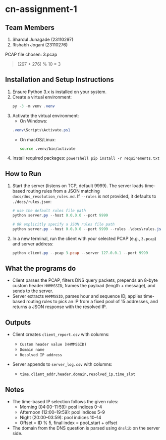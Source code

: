 # cn-assignment-1

## Team Members
1. Shardul Junagade (23110297)
2. Rishabh Jogani (23110276)

PCAP file chosen: 3.pcap

> (297 + 276) % 10 = 3



## Installation and Setup Instructions
1. Ensure Python 3.x is installed on your system.
2. Create a virtual environment:
    ```powershell
    py -3 -m venv .venv
    ```
3. Activate the virtual environment:
    - On Windows:
    ```powershell
    .venv\Scripts\Activate.ps1
    ```
    - On macOS/Linux:
        ```bash
        source .venv/bin/activate
        ```
4. Install required packages:
        ```powershell
        pip install -r requirements.txt
        ```

## How to Run

1. Start the server (listens on TCP, default 9999). The server loads time-based routing rules from a JSON matching `docs/dns_resolution_rules.md`. If `--rules` is not provided, it defaults to `./docs/rules.json`:
    ```powershell
    # use the default rules file path
    python server.py --host 0.0.0.0 --port 9999

    # OR explicitly specify a JSON rules file path
    python server.py --host 0.0.0.0 --port 9999 --rules .\docs\rules.json
    ```

2. In a new terminal, run the client with your selected PCAP (e.g., `3.pcap`) and server address:
    ```powershell
    python client.py --pcap 3.pcap --server 127.0.0.1 --port 9999
    ```

## What the programs do

- Client parses the PCAP, filters DNS query packets, prepends an 8-byte custom header `HHMMSSID`, frames the payload (length + message), and sends to the server.
- Server extracts `HHMMSSID`, parses hour and sequence ID, applies time-based routing rules to pick an IP from a fixed pool of 15 addresses, and returns a JSON response with the resolved IP.

## Outputs

- Client creates `client_report.csv` with columns:
    - `Custom header value (HHMMSSID)`
    - `Domain name`
    - `Resolved IP address`

- Server appends to `server_log.csv` with columns:
    - `time,client_addr,header,domain,resolved_ip,time_slot`

## Notes

- The time-based IP selection follows the given rules:
    - Morning (04:00–11:59): pool indices 0–4
    - Afternoon (12:00–19:59): pool indices 5–9
    - Night (20:00–03:59): pool indices 10–14
    - Offset = ID % 5, final index = pool_start + offset
- The domain from the DNS question is parsed using `dnslib` on the server side.
